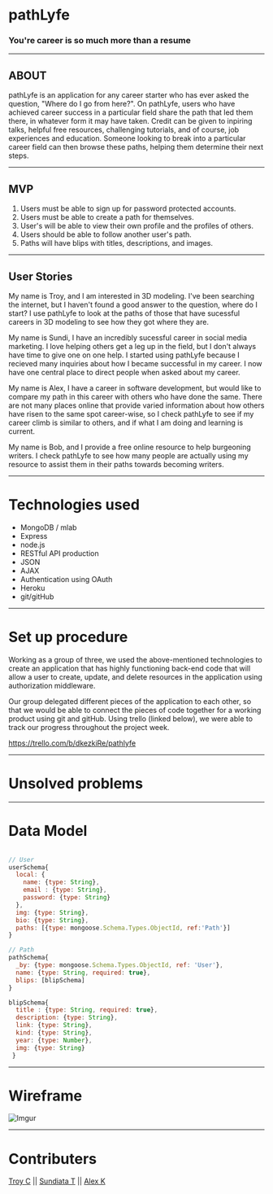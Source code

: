 # pathLyfe
### You're career is so much more than a resume
_______
## ABOUT
pathLyfe is an application for any career starter who has ever asked the question, "Where do I go from here?". On pathLyfe, users who have achieved career success in a particular field share the path that led them there, in whatever form it may have taken. Credit can be given to inpiring talks, helpful free resources, challenging tutorials, and of course, job experiences and education. Someone looking to break into a particular career field can then browse these paths, helping them determine their next steps.

_______
## MVP

1. Users must be able to sign up for password protected accounts.
2. Users must be able to create a path for themselves.
3. User's will be able to view their own profile and the profiles of others.
3. Users should be able to follow another user's path.
4. Paths will have blips with titles, descriptions, and images.

_______
## User Stories

My name is Troy, and I am interested in 3D modeling. I've been searching the internet, but I haven't found a good answer to the question, where do I start? I use pathLyfe to look at the paths of those that have sucessful careers in 3D modeling to see how they got where they are.

My name is Sundi, I have an incredibly sucessful career in social media marketing. I love helping others get a leg up in the field, but I don't always have time to give one on one help. I started using pathLyfe because I recieved many inquiries about how I became successful in my career. I now have one central place to direct people when asked about my career.

My name is Alex, I have a career in software development, but would like to compare my path in this career with others who have done the same. There are not many places online that provide varied information about how others have risen to the same spot career-wise, so I check pathLyfe to see if my career climb is similar to others, and if what I am doing and learning is current.

My name is Bob, and I provide a free online resource to help burgeoning writers. I check pathLyfe to see how many people are actually using my resource to assist them in their paths towards becoming writers.

_________
# Technologies used
- MongoDB / mlab
- Express
- node.js
- RESTful API production
- JSON
- AJAX
- Authentication using OAuth
- Heroku
- git/gitHub
_______
# Set up procedure

Working as a group of three, we used the above-mentioned technologies to create an application that has highly functioning back-end code that will allow a user to create, update, and delete resources in the application using authorization middleware.

Our group delegated different pieces of the application to each other, so that we would be able to connect the pieces of code together for a working product using git and gitHub. Using trello (linked below), we were able to track our progress throughout the project week.

https://trello.com/b/dkezkiRe/pathlyfe
_________
# Unsolved problems


________
# Data Model
```javascript

// User
userSchema{
  local: {
    name: {type: String},
    email : {type: String},
    password: {type: String}
  },
  img: {type: String},
  bio: {type: String},
  paths: [{type: mongoose.Schema.Types.ObjectId, ref:'Path'}]
}

// Path
pathSchema{
  _by: {type: mongoose.Schema.Types.ObjectId, ref: 'User'},
  name: {type: String, required: true},
  blips: [blipSchema]
}

blipSchema{
  title : {type: String, required: true},
  description: {type: String},
  link: {type: String},
  kind: {type: String},
  year: {type: Number},
  img: {type: String}
 }
```

________
# Wireframe
![Imgur](http://i.imgur.com/3MTXglc.png)
_______
# Contributers
[Troy C](https://github.com/troycarson100) ||
[Sundiata T](https://github.com/sundiata88) ||
[Alex K](https://github.com/alexkarevoll)
